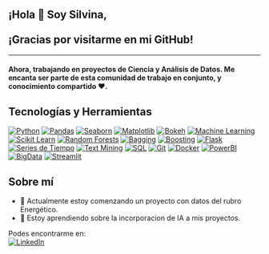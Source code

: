 ## ¡Hola 👋 Soy Silvina, <br> <br>¡Gracias por visitarme en mi GitHub!
***

#### Ahora, trabajando en proyectos de **Ciencia y Análisis de Datos**. Me encanta ser parte de esta comunidad de trabajo en conjunto, y conocimiento compartido :heart:. <br>

## Tecnologías y Herramientas

[![Python](https://img.shields.io/badge/Python-3776AB?style=for-the-badge&logo=python&logoColor=white)](https://www.python.org/)
[![Pandas](https://img.shields.io/badge/Pandas-150458?style=for-the-badge&logo=pandas&logoColor=white)](https://pandas.pydata.org/)
[![Seaborn](https://img.shields.io/badge/Seaborn-3792CB?style=for-the-badge&logo=python&logoColor=white)](https://seaborn.pydata.org/)
[![Matplotlib](https://img.shields.io/badge/Matplotlib-3776AB?style=for-the-badge&logo=python&logoColor=white)](https://matplotlib.org/)
[![Bokeh](https://img.shields.io/badge/Bokeh-E15554?style=for-the-badge&logo=bokeh&logoColor=white)](https://docs.bokeh.org/)
[![Machine Learning](https://img.shields.io/badge/Machine_Learning-F49A05?style=for-the-badge&logo=python&logoColor=white)](https://scikit-learn.org/)
[![Scikit Learn](https://img.shields.io/badge/Scikit_Learn-F49A05?style=for-the-badge&logo=scikit-learn&logoColor=white)](https://scikit-learn.org/)
[![Random Forests](https://img.shields.io/badge/Random_Forests-4F4F4F?style=for-the-badge&logo=python&logoColor=white)](https://en.wikipedia.org/wiki/Random_forest)
[![Bagging](https://img.shields.io/badge/Bagging-2E8B57?style=for-the-badge&logo=python&logoColor=white)](https://en.wikipedia.org/wiki/Bootstrap_aggregating)
[![Boosting](https://img.shields.io/badge/Boosting-FFD700?style=for-the-badge&logo=python&logoColor=white)](https://en.wikipedia.org/wiki/Boosting_(machine_learning))
[![Flask](https://img.shields.io/badge/Flask-000000?style=for-the-badge&logo=flask&logoColor=white)](https://flask.palletsprojects.com/)
[![Series de Tiempo](https://img.shields.io/badge/Series_de_Tiempo-2E8B57?style=for-the-badge&logo=python&logoColor=white)](https://es.wikipedia.org/wiki/Serie_temporal)
[![Text Mining](https://img.shields.io/badge/Text_Mining-FFD700?style=for-the-badge&logo=python&logoColor=white)](https://en.wikipedia.org/wiki/Text_mining)
[![SQL](https://img.shields.io/badge/SQL-4479A1?style=for-the-badge&logo=sql&logoColor=white)](https://en.wikipedia.org/wiki/SQL)
[![Git](https://img.shields.io/badge/Git-F05032?style=for-the-badge&logo=git&logoColor=white)](https://git-scm.com/)
[![Docker](https://img.shields.io/badge/Docker-2496ED?style=for-the-badge&logo=docker&logoColor=white)](https://www.docker.com/)
[![PowerBI](https://img.shields.io/badge/PowerBI-F2C811?style=for-the-badge&logo=powerbi&logoColor=white)](https://powerbi.microsoft.com/)
[![BigData](https://img.shields.io/badge/BigData-2E8B57?style=for-the-badge&logo=python&logoColor=white)](https://en.wikipedia.org/wiki/Big_data)
[![Streamlit](https://img.shields.io/badge/Streamlit-FF4B4B?style=for-the-badge&logo=streamlit&logoColor=white)](https://streamlit.io/)



## Sobre mí

- 🔭 Actualmente estoy comenzando un proyecto con datos del rubro Energético.
- 🌱 Estoy aprendiendo sobre la incorporacion de IA a mis proyectos.

Podes encontrarme en:<br>
[![LinkedIn](https://img.shields.io/badge/LinkedIn-0077B5?style=for-the-badge&logo=linkedin&logoColor=white)](https://www.linkedin.com/in/silvina-de-micco/)






<!--

**sdemicco/sdemicco** is a ✨ _special_ ✨ repository because its `README.md` (this file) appears on your GitHub profile.

Here are some ideas to get you started:

- 🔭 I’m currently working on ...
- 🌱 I’m currently learning ...
- 👯 I’m looking to collaborate on ...
- 🤔 I’m looking for help with ...
- 💬 Ask me about ...
- 📫 How to reach me: ...
- 😄 Pronouns: ...
- ⚡ Fun fact: ...
-->
